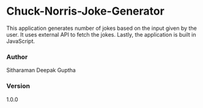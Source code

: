 # Chuck-Norris-Joke-Generator
This application generates number of jokes based on the input given by the user. It uses external API to fetch the jokes. Lastly, the application is built in JavaScript.

### Author
Sitharaman Deepak Guptha

### Version
1.0.0